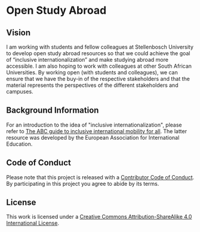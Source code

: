 # Open Study Abroad

## Vision
I am working with students and fellow colleagues at Stellenbosch University to develop open study abroad resources so that we could achieve the goal of “inclusive internationalization” and make studying abroad more accessible.   I am also hoping to work with colleagues at other South African Universities. By working open (with students and colleagues), we can ensure that we have the buy-in of the respective stakeholders and that the material represents the perspectives of the different stakeholders and campuses.  

## Background Information
For an introduction to the idea of "inclusive internationalization", please refer to [The ABC guide to inclusive international mobility for all](https://www.eaie.org/our-resources/library/publication/Tools-Templates/abc-guide-inclusive-international-mobility.html). The latter resource was developed by the European Association for International Education.


## Code of Conduct
Please note that this project is released with a [Contributor Code of Conduct](https://www.contributor-covenant.org/version/1/0/0/code-of-conduct.html). By participating in this project you agree to abide by its terms.
## License
This work is licensed under a [Creative Commons Attribution-ShareAlike 4.0 International License](https://creativecommons.org/licenses/by-sa/4.0/).

